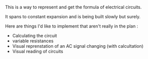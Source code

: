 This is a way to represent and get the formula of electrical circuits.

It spans to constant expansion and is being built slowly but surely.

Here are things I'd like to implement that aren't really in the plan :
  - Calculating the circuit
  - variable resistances
  - Visual reprenstation of an AC signal changing (with calcultation)
  - Visual reading of circuits
